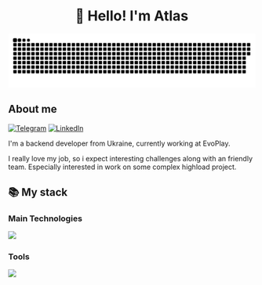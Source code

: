 <h1 align="center">👋 Hello! I'm Atlas </h1>

<p align="center">
 <img width="600" src="assets/github-snake.svg" alt="snake"/>
</p>

## About me
[![Telegram](https://img.shields.io/badge/-Telegram-2CA5E0?style=flat&logo=telegram&logoColor=white)](https://t.me/AtIasShrugged)
[![LinkedIn](https://img.shields.io/badge/-LinkedIn-0A66C2?style=flat&logo=linkedin&logoColor=white)](https://www.linkedin.com/in/atlasshrugged8/)

I'm a backend developer from Ukraine, currently working at EvoPlay.  

I really love my job, so i expect interesting challenges along with an friendly team. Especially interested in work on some complex highload project.

  <summary><h2><b>📚 My stack</b></h2></summary>
  <p>
    <h3>Main Technologies</h3>
    <img src="https://skillicons.dev/icons?i=go,postgres,mongodb,rabbitmq,redis,graphql,nodejs,js,ts,vue&perline=5" />
    <h3>Tools</h3>
    <img src="https://skillicons.dev/icons?i=linux,docker,kubernetes,git,gitlab&perline=5" />
    <br>
  </p>
